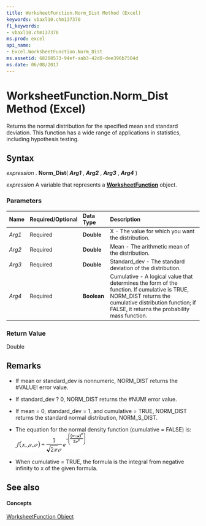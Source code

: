 ```yaml
---
title: WorksheetFunction.Norm_Dist Method (Excel)
keywords: vbaxl10.chm137370
f1_keywords:
- vbaxl10.chm137370
ms.prod: excel
api_name:
- Excel.WorksheetFunction.Norm_Dist
ms.assetid: 68208573-94ef-aab3-42d0-dee396b7504d
ms.date: 06/08/2017
---
```



# WorksheetFunction.Norm_Dist Method (Excel)

Returns the normal distribution for the specified mean and standard deviation. This function has a wide range of applications in statistics, including hypothesis testing.


## Syntax

 _expression_ . **Norm_Dist**( **_Arg1_** , **_Arg2_** , **_Arg3_** , **_Arg4_** )

 _expression_ A variable that represents a **[WorksheetFunction](Excel.WorksheetFunction.md)** object.


### Parameters



|**Name**|**Required/Optional**|**Data Type**|**Description**|
|:-----|:-----|:-----|:-----|
| _Arg1_|Required| **Double**|X - The value for which you want the distribution.|
| _Arg2_|Required| **Double**|Mean - The arithmetic mean of the distribution.|
| _Arg3_|Required| **Double**|Standard_dev - The standard deviation of the distribution.|
| _Arg4_|Required| **Boolean**|Cumulative - A logical value that determines the form of the function. If cumulative is TRUE, NORM_DIST returns the cumulative distribution function; if FALSE, it returns the probability mass function.|

### Return Value

Double


## Remarks




- If mean or standard_dev is nonnumeric, NORM_DIST returns the #VALUE! error value.
    
- If standard_dev ? 0, NORM_DIST returns the #NUM! error value.
    
- If mean = 0, standard_dev = 1, and cumulative = TRUE, NORM_DIST returns the standard normal distribution, NORM_S_DIST.
    
- The equation for the normal density function (cumulative = FALSE) is:
![Formula](images/awfnrmdi_ZA06051213.gif)


    
- When cumulative = TRUE, the formula is the integral from negative infinity to x of the given formula. 
    

## See also


#### Concepts


[WorksheetFunction Object](Excel.WorksheetFunction.md)

